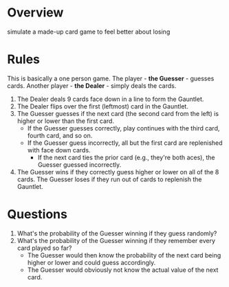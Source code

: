 # Overview
simulate a made-up card game to feel better about losing

# Rules

This is basically a one person game. The player - <b>the Guesser</b> - guesses cards. Another player - <b>the Dealer</b> - simply deals the cards.
1. The Dealer deals 9 cards face down in a line to form the Gauntlet.
1. The Dealer flips over the first (leftmost) card in the Gauntlet.
1. The Guesser guesses if the next card (the second card from the left) is higher or lower than the first card.
    * If the Guesser guesses correctly, play continues with the third card, fourth card, and so on.
    * If the Guesser guess incorrectly, all but the first card are replenished with face down cards.
        * If the next card ties the prior card (e.g., they're both aces), the Guesser guessed incorrectly.
1. The Guesser wins if they correctly guess higher or lower on all of the 8 cards. The Guesser loses if they run out of cards to replenish the Gauntlet.

# Questions
1. What's the probability of the Guesser winning if they guess randomly?
1. What's the probability of the Guesser winning if they remember every card played so far?
    * The Guesser would then know the probability of the next card being higher or lower and could guess accordingly.
    * The Guesser would obviously not know the actual value of the next card.